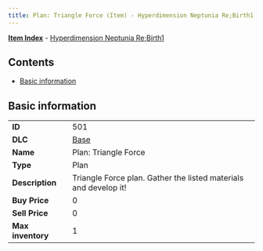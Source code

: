 ```yaml
---
title: Plan: Triangle Force (Item) - Hyperdimension Neptunia Re;Birth1
---
```


[**Item Index**](/neptunia/rb1/item/index.html) - [Hyperdimension Neptunia Re;Birth1](/neptunia/rb1)

## Contents

- [Basic information](#basic-information)

## Basic information

|   |   |
| -- | -- |
| **ID** | 501 |
| **DLC** | [Base](/neptunia/rb1/dlc/1-base.html) |
| **Name** | Plan: Triangle Force |
| **Type** | Plan |
| **Description** | Triangle Force plan. Gather the listed materials and develop it! |
| **Buy Price** | 0 |
| **Sell Price** | 0 |
| **Max inventory** | 1 |
